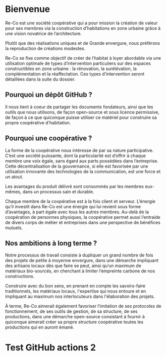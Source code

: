 # Bienvenue

Re-Co est une société coopérative qui a pour mission la création de valeur pour ses membres via la construction d’habitations en zone urbaine grâce à une vision novatrice de l’architecture.

Plutôt que des réalisations uniques et de Grande envergure, nous préférons la reproduction de créations modestes.

Re-Co se fixe comme objectif de créer de l’habitat à loyer abordable via une utilisation optimale de types d’intervention particuliers sur des espaces constructibles en zone urbaine : la rénovation, la surélévation, la complémentation et la réaffectation. Ces types d’intervention seront détaillées dans la suite du dossier.

## Pourquoi un dépôt GitHub ? 

Il nous tient à coeur de partager les documents fondateurs, ainsi que les outils que nous utilisons, de façon open-source et sous licence permissive, de façon à ce que quiconque puisse utiliser ce matériel pour construire sa propre coopérative d'habitation. 

## Pourquoi une coopérative ?

La forme de la coopérative nous intéresse de par sa nature participative. C’est une société puissante, dont la particularité est d’offrir à chaque membre une voix égale, sans égard aux parts possédées dans l’entreprise. Cette décentralisation de la gouvernance, si elle est favorisée par une utilisation innovante des technologies de la communication, est une force et un atout.

Les avantages du produit délivré sont consommés par les membres eux-mêmes, dans un processus sain et durable. 

Chaque membre de la coopérative est à la fois client et serveur. L’énergie qu’il investit dans Re-Co est une énergie qui lui revient sous forme d’avantages, à part égale avec tous les autres membres. Au-delà de la coopération de personnes physiques, la coopérative permet aussi l’entraide de divers corps de métier et entreprises dans une perspective de bénéfices mutuels.

## Nos ambitions à long terme ?

Notre processus de travail consiste à dupliquer un grand nombre de fois des projets de petite à moyenne envergure, dans une démarche impliquant des artisans locaux dès que faire se peut, ainsi qu’un maximum de matériaux bio-sourcés, en cherchant à limiter l’empreinte carbone de nos constructions.

Construire avec du bon sens, en prenant en compte les savoirs-faire traditionnels, les matériaux locaux, l'expertise qui nous entoure et en impliquant au maximum nos interlocuteurs dans l'élaboration des projets. 

À terme, Re-Co aimerait également favoriser l’imitation de ses protocoles de fonctionnement, de ses outils de gestion, de sa structure, de ses productions, dans une démarche open-source consistant à fournir à quiconque aimerait créer sa propre structure coopérative toutes les productions qui en auront émané.

# Test GitHub actions 2

